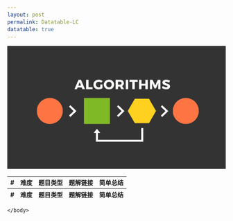 ```yaml
---
layout: post
permalink: Datatable-LC
datatable: true
---
```

![](/assets/img/blogs/2100-01-01/algorithms.png)

<html lang="zh">
    <head>
        <meta charset="utf-8" />
        <title>LC DataTables</title>
        <!--样式-->
        <link rel="stylesheet" type="text/css" href="/assets/css/jquery.dataTables.css">
        <!-- jQuery -->
        <script type="text/javascript" charset="utf8" src="/assets/js/jquery.min.js"></script>
        <!-- DataTables -->
        <script type="text/javascript" charset="utf8" src="/assets/js/jquery.dataTables.js"></script>
        <script type="text/javascript">
            $(document).ready(function() {
                var payload = [
                    ["lc0001", "E", "Array", "Two Sum", "HashMap"],
                    ["lc0002", "E", "LinkedList", "Add Two Numbers", ""],
                    ["lc0003", "M", "String", "Longest Substring without Repeating Characters", "滑动窗口"],
                    ["lc0004", "M", "Array", "Median of Two Sorted Arrays", ""],
                    ["lc0005", "M", "String", "Longest Palindromic Substring", ""],
                    ["lc0006", "M", "String", "ZigZag Conversion", ""],
                    ["lc0007", "M", "Math", "Reverse Integer", ""],
                    ["lc0008", "M", "String", "String to Integer\(atoi\)", ""],
                    ["lc0009", "M", "Math", "Palindrome Number", ""],
                    ["lc0010", "M", "String", "Regular Expression Matching", ""],
                    ["lc0011", "M", "Array", "Container With Most Water", ""],
                    ["lc0012", "M", "String", "Integer to Roman", ""],
                    ["lc0013", "M", "String", "Roman to Integer", ""],
                    ["lc0014", "M", "String", "Longest Common Prefix", ""],
                    ["lc0015", "M", "Array", "3Sum", ""],
                    ["lc0016", "M", "Array", "3Sum Closest", ""],
                    ["lc0017", "M", "String", "Letter Combinations of a Phone Number", ""],
                    ["lc0018", "M", "Array", "4Sum", ""],
                    ["lc0019", "M", "LinkedList", "Remove Nth Node From End of List", ""],
                    ["lc0020", "M", "Stack", "Valid Parentheses", ""],
                    ["lc0021", "M", "LinkedList", "Merge Two Sorted Lists", ""],
                    ["lc0022", "M", "String", "Generate Parentheses", ""],
                    ["lc0023", "M", "LinkedList", "Merge k Sorted Lists", ""],
                    ["lc0024", "M", "LinkedList", "Swap Nodes in Pairs", ""],
                    ["lc0025", "M", "LinkedList", "Reverse Nodes in k-Group", ""],
                    ["lc0026", "M", "Array", "Remove Duplicates from Sorted Array", ""],
                    ["lc0027", "M", "Array", "Remove Element", ""],
                    ["lc0028", "M", "String", "Implement substr", ""],
                    ["lc0029", "M", "Bit Manipulation", "Divide Two Integers", ""],
                    ["lc0030", "M", "Two Pointers", "Substring with Concatenation of All Words", "找出字符串中所有给的words的起始index"],
                    ["lc0031", "M", "Array", "Next Permutation", ""],
                    ["lc0032", "H", "DP, Stack", "Longest Valid Parentheses", ""],
                    ["lc0033", "M", "Array", "Search in Rotated Sorted Array", ""],
                    ["lc0034", "M", "Array", "Find First and Last Position of Element in Sorted Array \(Search for a Range\)", ""],
                    ["lc0035", "M", "Array", "Search Insertion Position", ""],
                    ["lc0036", "M", "Array", "Valid Sudoku", ""],
                    ["lc0037", "M", "Backtracking", "Sudoku Solver", ""],
                    ["lc0038", "M", "String", "Count and Say", ""],
                    ["lc0039", "M", "Backtracking", "Combination Sum", ""],
                    ["lc0040", "M", "Backtracking", "Combination Sum II", ""],
                    ["lc0041", "M", "Array", "First Missing Positive", ""],
                    ["lc0042", "M", "Stack", "Trapping Rain Water", ""],
                    ["lc0043", "M", "String", "Multiply Strings", ""],
                    ["lc0044", "H", "DP", "Wildcard Matching", "二维DP"],
                    ["lc0045", "M", "DP, Greedy", "Jump Game II", ""],
                    ["lc0046", "M", "Backtracking", "Permutations", ""],
                    ["lc0047", "M", "Backtracking", "Permutations II", ""],
                    ["lc0048", "M", "Array", "Rotate Image", ""],
                    ["lc0049", "M", "String", "Group Anagrams", ""],
                    ["lc0050", "M", "Binary Search", "Power\(x, n\)", ""],
                    ["lc0051", "M", "Backtracking", "N-Queens", ""],
                    ["lc0052", "H", "Backtracking", "N-Queens II", ""],
                    ["lc0053", "M", "Array", "Maximum Subarray", ""],
                    ["lc0054", "M", "Array", "Spiral Matrix", ""],
                    ["lc0055", "M", "DP, Greedy", "Jump Game", ""],
                    ["lc0056", "M", "Sorting", "Merge Intervals", ""],
                    ["lc0057", "M", "Greedy", "Insert Interval", ""],
                    ["lc0058", "E", "String", "Length of Last Word", ""],
                    ["lc0059", "M", "Array", "Spiral Matrix II", ""],
                    ["lc0060", "H", "Math", "Permutation Sequence", ""],
                    ["lc0061", "M", "LinkedList", "Rotate List", ""],
                    ["lc0062", "M", "DP", "Unique Path", ""],
                    ["lc0063", "M", "DP", "Unique Path II", ""],
                    ["lc0064", "M", "DP", "Minimum Path Sum", ""],
                    ["lc0065", "M", "String", "Valid Number", ""],
                    ["lc0066", "M", "Array", "Plus One", ""],
                    ["lc0067", "M", "String", "Add Binary", ""],
                    ["lc0068", "H", "String", "Text Justification", "分首行末行和普通行模拟"],
                    ["lc0069", "M", "Binary Search", "Sqrt\(x\)", ""],
                    ["lc0070", "M", "DP", "Climb Stairs", ""],
                    ["lc0071", "M", "Stack", "Simplify Path", ""],
                    ["lc0072", "M", "DP", "Edit Distance", ""],
                    ["lc0073", "M", "Array", "Set Matrix Zeroes", ""],
                    ["lc0074", "M", "Array", "Search a 2D Matrix", ""],
                    ["lc0075", "M", "", "**75 Sort Colors**", ""],
                    ["lc0076", "M", "Two Pointers", "Minimum Window Substring", ""],
                    ["lc0077", "M", "Backtracking", "Combinations", ""],
                    ["lc0078", "M", "Backtracking", "Subsets", ""],
                    ["lc0079", "M", "Backtracking", "Word Search", ""],
                    ["lc0080", "M", "Array", "Remove Duplicates from Sorted Array II", "跟26比，允许元素最多出现两次"],
                    ["lc0081", "M", "Array", "Search in Rotated Sorted Array II", ""],
                    ["lc0082", "M", "LinkedList", "Remove Duplicates from Sorted List II", ""],
                    ["lc0083", "M", "LinkedList", "Remove Duplicates from Sorted List", ""],
                    ["lc0084", "M", "Array", "Largest Rectangle in Histogram", ""],
                    ["lc0085", "M", "Array", "Maximum Rectangle", ""],
                    ["lc0086", "M", "LinkedList", "Partition List", ""],
                    ["lc0087", "H", "String, DP", "Scramble String", ""],
                    ["lc0088", "M", "Array", "Merge Sorted Array", ""],
                    ["lc0089", "M", "Backtracking", "Gray Code", ""],
                    ["lc0090", "M", "Backtracking", "Subsets II", ""],
                    ["lc0091", "M", "DP", "Decode Ways", ""],
                    ["lc0092", "M", "LinkedList", "Reverse Linked List II", ""],
                    ["lc0093", "M", "Backtracking", "Restore IP Addresses", ""],
                    ["lc0094", "M", "Tree", "Binary Tree Inorder Traversal", ""],
                    ["lc0095", "M", "Tree", "Unique Binary Search Trees II", ""],
                    ["lc0096", "M", "DP, Tree", "Unique Binary Search Trees", "卡塔兰数的DP，两半截相乘的累加"],
                    ["lc0097", "M", "String, DP", "Interleaving String", ""],
                    ["lc0098", "M", "DFS, Tree", "Validate Binary Search Tree", ""],
                    ["lc0099", "M", "Tree", "Recover Binary Search Tree", ""],
                    ["lc0100", "M", "Tree", "Same Tree", ""],
                    ["lc0101", "M", "Tree", "Symmetric Tree", ""],
                    ["lc0102", "M", "Tree", "Binary Tree Level Order Traversal", ""],
                    ["lc0103", "M", "Tree", "Binary Tree Zigzag Level Order Traversal", ""],
                    ["lc0104", "M", "Tree", "Maximum Depth of Binary Tree", ""],
                    ["lc0105", "M", "Tree", "Construct Binary Tree from Preorder and Inorder Traversal", ""],
                    ["lc0106", "M", "Tree", "Construct Binary Tree from Inorder and Postorder Traversal", ""],
                    ["lc0107", "M", "Tree", "Binary Tree Level Order Traversal II", ""],
                    ["lc0108", "M", "Tree", "Convert Sorted Array to Binary Search Tree", ""],
                    ["lc0109", "M", "Tree", "Convert Sorted List to Binary Search Tree", ""],
                    ["lc0110", "M", "Tree", "Balanced Binary Tree", ""],
                    ["lc0111", "M", "Tree", "Minimum Depth of Binary Tree", ""],
                    ["lc0112", "M", "Tree", "Path Sum ", ""],
                    ["lc0113", "M", "Tree", "Path Sum II", ""],
                    ["lc0114", "M", "Tree", "Flatten Binary Tree to Linked List", ""],
                    ["lc0115", "H", "DP", "Distinct Subsequences", ""],
                    ["lc0116", "M", "Tree", "Populating Next Right Pointers in Each Node", "完美二叉树"],
                    ["lc0117", "M", "Tree", "Populating Next Right Pointers in Each Node II", "不一定是完美二叉树"],
                    ["lc0118", "M", "Array", "Pascal's Triangle", ""],
                    ["lc0119", "M", "Array", "Pascal's Triangle II", ""],
                    ["lc0120", "M", "DP", "Triangle", ""],
                    ["lc0121", "M", "DP", "Best Time to Buy and Sell Stock", ""],
                    ["lc0122", "M", "DP", "Best Time to Buy and Sell Stock II", "维护两个变量，一个买一个卖，比较谁大"],
                    ["lc0123", "M", "DP", "Best Time to Buy and Sell Stock III", ""],
                    ["lc0124", "M", "Tree", "Binary Tree Maximum Path Sum", "任意起始和终止位置"],
                    ["lc0125", "M", "Two Pointers", "Valid Palindrome", ""],
                    ["lc0126", "H", "BFS", "Word Ladder II", "单向或双向BFS"],
                    ["lc0127", "M", "BFS", "Word Ladder", ""],
                    ["lc0128", "M", "Array", "Longest Consecutive Sequence", ""],
                    ["lc0129", "M", "Tree", "Sum Root to Leaf Numbers", "正常前序"],
                    ["lc0130", "M", "DFS", "Surrounded Regions", ""],
                    ["lc0131", "M", "DP", "Palindrome Partitioning", ""],
                    ["lc0132", "M", "DP", "Palindrome Partitioning II", ""],
                    ["lc0133", "M", "Graph", "Clone Graph", ""],
                    ["lc0134", "M", "Greedy", "Gas Station", ""],
                    ["lc0135", "M", "Greedy", "Candy", ""],
                    ["lc0136", "M", "Bit Manipulation", "Single Number", ""],
                    ["lc0137", "M", "Bit Manipulation", "Single Number II", ""],
                    ["lc0138", "M", "LinkedList", "Copy List with Random Pointer", ""],
                    ["lc0139", "M", "DP", "Word Break", ""],
                    ["lc0140", "M", "DP", "Word Break II", ""],
                    ["lc0141", "M", "LinkedList", "Linked List Cycle", ""],
                    ["lc0142", "M", "LinkedList", "Linked List Cycle II", ""],
                    ["lc0143", "M", "LinkedList", "Reorder List", ""],
                    ["lc0144", "M", "Tree", "Binary Tree Preorder Traversal", ""],
                    ["lc0145", "M", "Tree", "Binary Tree Postorder Traversal", ""],
                    ["lc0146", "M", "Design", "LRU Cache", "1. Hashmap + Double Linkedlist 2. LinkedHashMap"],
                    ["lc0147", "M", "LinkedList", "Insertion Sort List", ""],
                    ["lc0148", "M", "LinkedList", "Sort List", ""],
                    ["lc0149", "H", "Math", "Max Point On a Line", ""],
                    ["lc0150", "M", "Stack", "Evaluate Reverse Polish Notation", ""],
                    ["lc0151", "M", "String", "Reverse Words in a String", ""],
                    ["lc0152", "M", "Array", "Maximum Product Subarray", ""],
                    ["lc0153", "M", "Array", "Find Minimum in Rotated Sorted Array", ""],
                    ["lc0154", "M", "Array", "Find Minimum in Rotated Sorted Array II", ""],
                    ["lc0155", "M", "Stack", "Min Stack", ""],
                    ["lc0156", "M", "Tree", "Binary Tree Upside Down", ""],
                    ["lc0157", "E", "Design", "Read N Characters Given Read4", ""],
                    ["lc0158", "H", "Design", "Read N Characters Given Read4 II - Call multiple times", ""],
                    ["lc0159", "M", "Two Pointers", "Longest Substring with At Most Two Distinct Characters", ""],
                    ["lc0160", "M", "LinkedList", "Intersection of Two Linked Lists", ""],
                    ["lc0161", "M", "String", "One Edit Distance", ""],
                    ["lc0162", "M", "Array", "Find Peak Element", ""],
                    ["lc0163", "E", "Array", "Missing Ranges", ""],
                    ["lc0164", "M", "Array", "Maximum Gap", "非排序数组两个相近元素的最大差值，桶排序"],
                    ["lc0165", "M", "String", "Compare Version Number", ""],
                    ["lc0166", "M", "Math, String", "Fraction to Recurring Decimal", ""],
                    ["lc0167", "M", "Array", "2Sum II - Input Array is Sorted", ""],
                    ["lc0168", "E", "String", "Excel Sheet Column Title", ""],
                    ["lc0169", "M", "Array", "Majority Element", ""],
                    ["lc0170", "M", "Array", "2Sum III - Data Structure Design", ""],
                    ["lc0171", "M", "Math", "Excel Sheet Column Number", ""],
                    ["lc0172", "M", "Math", "Factorial Trailing Zeros", ""],
                    ["lc0173", "M", "Tree", "Binary Search Tree Iterator", ""],
                    ["lc0174", "H", "DFS", "Dungeon Game", ""],
                    ["lc0175", "E", "SQL", "Combine Two Tables", ""],
                    ["lc0176", "M", "SQL", "Second Highest Salary", ""],
                    ["lc0177", "M", "SQL", "Nth Highest Salary", ""],
                    ["lc0178", "M", "SQL", "Rank Score", ""],
                    ["lc0179", "M", "String, Greedy", "Largest Number", "给一堆正整数，拼接出最大的数字"],
                    ["lc0180", "M", "SQL", "Consecutive Numbers", ""],
                    ["lc0181", "E", "SQL", "Employees Earning More Than Their Managers", ""],
                    ["lc0182", "E", "SQL", "Duplicate Emails", ""],
                    ["lc0183", "E", "SQL", "Customers Who Never Order", ""],
                    ["lc0184", "M", "SQL", "Department Highest Salary", ""],
                    ["lc0185", "H", "SQL", "Department Top 3 Salaries", ""],
                    ["lc0186", "M", "String", "Reverse Words in a String II", ""],
                    ["lc0187", "H", "Bit Manipulation", "Repeated DNA Sequence", ""],
                    ["lc0188", "M", "DP", "Best Time to Buy and Sell Stock IV", ""],
                    ["lc0189", "M", "Array", "Rotate Array", ""],
                    ["lc0190", "M", "Bit Manipulation", "Reverse Bits", ""],
                    ["lc0191", "M", "Bit Manipulation", "Number of 1 Bits", ""],
                    ["lc0192", "M", "Shell", "Word Frequency", ""],
                    ["lc0193", "E", "Shell", "Valid Phone Numbers", ""],
                    ["lc0194", "M", "Shell", "Transpose File", ""],
                    ["lc0195", "E", "Shell", "Tenth Line", ""],
                    ["lc0196", "E", "SQL", "Delete Duplicate Emails", ""],
                    ["lc0197", "E", "SQL", "Rising Temperature\n", ""],
                    ["lc0198", "M", "DP", "House Robber", ""],
                    ["lc0199", "M", "Tree, BFS", "Binary Tree Right Side View", ""],
                    ["lc0200", "M", "DFS, BFS, Union Find", "Number of Islands", ""],
                    ["lc0201", "M", "Bit Manipulation", "Bitwise AND of Numbers Range", ""],
                    ["lc0202", "M", "Hashtable", "Happy Number", ""],
                    ["lc0203", "M", "LinkedList", "Remove Linked List Elements", ""],
                    ["lc0204", "M", "Math", "Count Primes", ""],
                    ["lc0205", "M", "Hashtable", "Isomorphic Strings", ""],
                    ["lc0206", "M", "LinkedList", "Reverse Linked List", ""],
                    ["lc0207", "M", "Graph", "Course Schedule", ""],
                    ["lc0208", "M", "Trie", "Implement Trie \(Prefix Tree\)", ""],
                    ["lc0209", "M", "Sliding Window", "Minimize Size SubArray Sum", ""],
                    ["lc0210", "M", "Graph", "Course Schedule II", ""],
                    ["lc0211", "M", "Trie", "Add and Search Word - Data Structure Design", ""],
                    ["lc0212", "M", "Trie", "Word Search II", ""],
                    ["lc0213", "M", "DP", "House Robber II", ""],
                    ["lc0214", "H", "String", "Shortest Palindrome", "添加字符使原字符是回文"],
                    ["lc0215", "M", "Divide and Conquer", "Kth Largest Element in an Array", ""],
                    ["lc0217", "E", "Array", "Contains Duplicate", ""],
                    ["lc0218", "M", "Sweep Line", "The Skyline Problem", ""],
                    ["lc0219", "M", "Array", "Contains Duplicate II", ""],
                    ["lc0221", "M", "DP", "Maximal Square", "01矩阵中找1组成的最大正方形"],
                    ["lc0222", "M", "Tree", "Count Complete Tree Nodes", ""],
                    ["lc0223", "M", "Math", "Rectangle Area", ""],
                    ["lc0224", "M", "Stack", "Basic Calculator", "只有加减和括号"],
                    ["lc0225", "M", "Queue", "Implement Stack using Queues", ""],
                    ["lc0226", "M", "Tree", "Invert Binary Tree", ""],
                    ["lc0227", "M", "String", "Basic Calculator II", "有加减乘除但没括号"],
                    ["lc0228", "M", "Array", "Summary Ranges", ""],
                    ["lc0229", "M", "Array", "Majority Element II", ""],
                    ["lc0230", "M", "Tree", "Kth Smallest Element in BST", ""],
                    ["lc0231", "M", "Bit Manipulation", "Power of Two", ""],
                    ["lc0232", "M", "Stack", "Implement Queue using Stacks", ""],
                    ["lc0233", "H", "Math", "Number of Digit One", ""],
                    ["lc0234", "M", "LinkedList", "Palindrome Linked List", ""],
                    ["lc0235", "M", "Tree", "Lowest Common Ancestor of a Binary Search Tree", ""],
                    ["lc0236", "M", "Tree", "Lowest Common Ancestor of Binary Tree", ""],
                    ["lc0237", "E", "LinkedList", "Delete Note in a Linked List", ""],
                    ["lc0238", "M", "Array", "Product of Array Except Self", ""],
                    ["lc0239", "M", "Heap", "Sliding Window Maximum", ""],
                    ["lc0240", "M", "Array", "Search a 2D Matrix II", ""],
                    ["lc0241", "M", "Divide and Conquer", "Different Ways to Add Parentheses", ""],
                    ["lc0242", "M", "Hashtable", "Valid Anagram", ""],
                    ["lc0244", "M", "Hashtable", "Shortest Word Distance II $", ""],
                    ["lc0250", "M", "Tree", "Count Univalue Subtrees", ""],
                    ["lc0252", "M", "", "Meeting Rooms", ""],
                    ["lc0253", "M", "", "Meeting Rooms II", ""],
                    ["lc0257", "M", "Tree", "Binary Tree Paths", ""],
                    ["lc0258", "M", "Math", "Add Digits", ""],
                    ["lc0259", "M", "Array", "3Sum Smaller", ""],
                    ["lc0260", "M", "Bit Manipulation", "Single Number III", ""],
                    ["lc0261", "M", "DFS, BFS, UF", "Graph Valid Tree Medium", "判断图是不是树"],
                    ["lc0263", "M", "Math", "Ugly Number", ""],
                    ["lc0264", "M", "Math", "Ugly Number II", ""],
                    ["lc0266", "E", "String", "Palindrome Permutation", ""],
                    ["lc0268", "M", "Bit Manipulation", "Missing Number", "1到n之间，非排序，缺失的数"],
                    ["lc0269", "M", "Graph", "Alien Dictionary", ""],
                    ["lc0271", "M", "String", "Encode and Decode Strings", ""],
                    ["lc0272", "M", "Tree", "Closest Binary Search Tree Value II", ""],
                    ["lc0273", "M", "String", "Integer to English Words", ""],
                    ["lc0274", "M", "", "H-Index", ""],
                    ["lc0275", "M", "", "H-Index II", ""],
                    ["lc0277", "M", "Graph", "Find the Celebrity", ""],
                    ["lc0278", "E", "Binary Search", "First Bad Version", ""],
                    ["lc0279", "M", "DP", "Perfect Squares", ""],
                    ["lc0280", "M", "", "**280 Wiggle Sort**", ""],
                    ["lc0282", "M", "Backtracking", "Expression Add Operators", ""],
                    ["lc0283", "M", "Array", "Move Zeroes", ""],
                    ["lc0284", "M", "Design", "Peeking Iterator", ""],
                    ["lc0285", "M", "Tree", "Inorder Successor in BST", "这道题输入是root，510则是给个node"],
                    ["lc0287", "M", "Array", "Find the Duplicate Number", ""],
                    ["lc0289", "M", "Array", "Game of Life", ""],
                    ["lc0290", "M", "Hashtable", "Word Pattern", ""],
                    ["lc0295", "M", "Heap", "Find Median from Data Stream", ""],
                    ["lc0297", "M", "Tree", "Serialize and Deserialize Binary Tree", ""],
                    ["lc0298", "M", "Tree", "Binary Tree Longest Consecutive Sequence", ""],
                    ["lc0299", "M", "Hashtable", "Bulls and Cows", ""],
                    ["lc0300", "M", "DP", "Longest Increasing Subsequence", ""],
                    ["lc0301", "M", "BFS", "Remove Invalid Parentheses", ""],
                    ["lc0303", "M", "Design", "Range Sum Query - Immutable", ""],
                    ["lc0305", "M", "DFS", "Number of Islands II", ""],
                    ["lc0306", "M", "Backtracking", "Additive Number", ""],
                    ["lc0307", "M", "Design", "Range Sum Query - Mutable", ""],
                    ["lc0309", "M", "DP", "Best Time to Buy and Sell Stock with Cooldown", ""],
                    ["lc0310", "M", "Tree", "Minimum Height Trees", "BFS"],
                    ["lc0312", "M", "DP", "Burst Balloons", ""],
                    ["lc0313", "M", "Math", "Super Ugly Number", ""],
                    ["lc0314", "M", "Tree", "Binary Tree Vertical Order Traversal $", "BFS"],
                    ["lc0315", "M", "Segment Tree", "Count of Smaller Numbers After Self", ""],
                    ["lc0316", "M", "String", "Remove Duplicate Letters", ""],
                    ["lc0317", "H", "BFS", "Remove Duplicate Letters", "每栋楼做BFS"],
                    ["lc0318", "M", "Array, Bit Manipulation", "Maximum Product of Word Lengths", ""],
                    ["lc0319", "M", "Math", "Bulb Switcher", ""],
                    ["lc0322", "M", "DP", "Coin Change", ""],
                    ["lc0323", "M", "DFS", "Number of Connected Components in an Undirected Graph", ""],
                    ["lc0325", "M", "Hashtable", "Maximum Size Subarray Sum Equals k", ""],
                    ["lc0328", "M", "LinkedList", "Odd Even Linked List", ""],
                    ["lc0329", "M", "DP", "Longest Increasing Path in a Matrix", ""],
                    ["lc0336", "M", "Hashtable", "Palindrome Pairs", ""],
                    ["lc0337", "M", "Tree, DFS", "House Robber III", "二叉树的抢劫房子，root是入口"],
                    ["lc0338", "M", "DP", "Counting Bits", ""],
                    ["lc0339", "M", "DFS", "Nested List Weight Sum", ""],
                    ["lc0340", "M", "Hashtable", "Longest Substring with At Most K Distinct Characters", "Sliding Window"],
                    ["lc0341", "M", "Stack", "Flatten Nested List Iterator", ""],
                    ["lc0344", "M", "String", "Reverse String", ""],
                    ["lc0345", "M", "String", "Reverse Vowels of a String", ""],
                    ["lc0346", "M", "Queue", "Moving Average from Data Stream", ""],
                    ["lc0347", "M", "Hashtable", "Top K Frequent Elements", ""],
                    ["lc0348", "M", "Design", "Design Tic-Tac-Toe", ""],
                    ["lc0349", "M", "Hashtable", "Intersection of Two Arrays", ""],
                    ["lc0350", "M", "Hashtable", "Intersection of Two Arrays II", ""],
                    ["lc0352", "H", "Hashtable", "Data Stream as Disjoint Intervals", ""],
                    ["lc0355", "M", "Design", "Design Twitter", ""],
                    ["lc0359", "E", "Design", "Logger Rate Limiter", ""],
                    ["lc0362", "M", "Design", "Design Hit Counter", ""],
                    ["lc0366", "M", "Tree", "Find Leaves of Binary Tree", ""],
                    ["lc0368", "M", "DP", "Largest Divisible Subset", ""],
                    ["lc0369", "M", "LinkedList", "Plus One Linked List", ""],
                    ["lc0371", "M", "Bit Manipulation", "Sum of Two Integers", ""],
                    ["lc0373", "M", "Heap", "Find K Pairs with Smallest Sums", "两个数组中各挑一个数字，找出k对最小的"],
                    ["lc0374", "E", "Binary Search", "Guess Number Higher or Lower", ""],
                    ["lc0377", "M", "Backtracking", "Combination Sum IV", ""],
                    ["lc0378", "M", "Binary Search", "Kth Smallest Element in a Sorted Matrix", ""],
                    ["lc0380", "M", "Design", "Insert Delete GetRandom O\(1\)", ""],
                    ["lc0383", "M", "String", "Ransom Note", ""],
                    ["lc0384", "M", "Design", "Shuffle an Array", "Math.random()"],
                    ["lc0386", "M", "DFS", "Lexicographical Numbers", ""],
                    ["lc0387", "M", "String", "First Unique Character in a String", ""],
                    ["lc0389", "M", "Hashtable", "Find the Difference", ""],
                    ["lc0390", "M", "Recursion, Math", "Elimination Game", ""],
                    ["lc0392", "M", "DP", "Is Subsequence", ""],
                    ["lc0394", "M", "Recursion", "Decode String", ""],
                    ["lc0395", "M", "Recursion, Hashtable", "Longest Substring with At Least K Repeating Characters", ""],
                    ["lc0397", "M", "Recursion", "Integer Replacement", ""],
                    ["lc0398", "M", "Array", "Random Pick Index", ""],
                    ["lc0399", "M", "UF", "Evaluate Division", ""],
                    ["lc0402", "M", "Stack", "Remove k Digits", ""],
                    ["lc0403", "H", "DP", "Frog Jump", ""],
                    ["lc0404", "E", "Tree", "Sum of Left Leaves", "如何判断左叶子，传递参数或判断两层"],
                    ["lc0406", "M", "Greedy", "Queue Reconstruction by Height", ""],
                    ["lc0407", "M", "Stack", "Trapping Rain Water II", ""],
                    ["lc0409", "M", "Hashtable", "Longest Palindrome", ""],
                    ["lc0412", "E", "Array", "Fizz Buzz", ""],
                    ["lc0415", "E", "String", "Add Strings", "非负，从后向前"],
                    ["lc0416", "M", "DP", "Partition Equal Subset Sum", ""],
                    ["lc0417", "M", "BFS, DFS", "Pacific Atlantic Water Flow", ""],
                    ["lc0420", "H", "String", "Partition Equal Subset Sum", ""],
                    ["lc0424", "M", "String", "Longest Repeating Character Replacement", ""],
                    ["lc0426", "M", "Tree", "Convert Binary Search Tree to Sorted Doubly Linked List", ""],
                    ["lc0427", "M", "DFS", "Construct Quad Tree", ""],
                    ["lc0428", "H", "DFS, BFS", "Serialize and Deserialize N-ary Tree", ""],
                    ["lc0429", "M", "Tree, BFS", "N-ary Tree Level Order Traversal", ""],
                    ["lc0430", "M", "DFS", "Flatten a Multilevel Doubly Linked List", ""],
                    ["lc0436", "M", "Sweep Line", "Find Right Interval", ""],
                    ["lc0437", "M", "Tree", "Path Sum III", "不必非是root开始到leaf结束，只要向下的路径就行，树的preSum"],
                    ["lc0438", "M", "String", "Find All Anagrams in a String", ""],
                    ["lc0440", "H", "Trie", "K-th Smallest in Lexicographical Order", "二元树"],
                    ["lc0441", "E", "Array", "Arranging Coins", "Binary Search"],
                    ["lc0442", "M", "Array", "Find All Duplicates in an Array", ""],
                    ["lc0443", "M", "String", "String Compression", ""],
                    ["lc0445", "M", "LinkedList", "Add Two Numbers II", ""],
                    ["lc0447", "M", "Hashtable", "Number of Boomerangs", ""],
                    ["lc0448", "M", "Array", "Find All Numbers Disappeared in an Array", ""],
                    ["lc0449", "M", "Tree", "Serialize and Deserialize BST", ""],
                    ["lc0450", "M", "Tree", "Delete Node in a BST", ""],
                    ["lc0451", "M", "Sorting", "Sort Characters By Frequency", ""],
                    ["lc0452", "M", "Greedy", "Minimum Number of Arrows to Burst Balloons", ""],
                    ["lc0455", "M", "Greedy", "Assign Cookies", ""],
                    ["lc0456", "M", "Array, Stack", "132 Pattern", "判断是否有i < j < k and nums[i] < nums[k] < nums[j]的subsequence"],
                    ["lc0460", "H", "Design", "LFU", ""],
                    ["lc0461", "M", "Bit Manipulation", "Hamming Distance", ""],
                    ["lc0462", "M", "Sorting", "Minimum Moves to Equal Array Elements II", ""],
                    ["lc0463", "M", "Hashtable", "Island Perimeter", ""],
                    ["lc0468", "M", "String", "Validate IP Address", ""],
                    ["lc0472", "H", "DFS", "Concatenated Words", "Trie + DFS"],
                    ["lc0473", "M", "DFS", "Matchsticks to Square", ""],
                    ["lc0483", "H", "Math", "Smallest Good Base", ""],
                    ["lc0488", "M", "DFS", "Zuma Game", "DFS+剪枝，A星"],
                    ["lc0489", "H", "DFS", "Robot Room Cleaner", ""],
                    ["lc0490", "M", "BFS", "The Maze", ""],
                    ["lc0494", "M", "DP", "Target Sum", "数组中非负整数组合加减符号使其等于目标数"],
                    ["lc0493", "H", "Array", "Reverse Pairs", "Merge Sort"],
                    ["lc0498", "M", "Array", "Diagonal Traverse", "矩阵左上右下再右下左上的对角线遍历"],
                    ["lc0499", "H", "BFS", "The Maze III", ""],
                    ["lc0500", "M", "Hashtable", "Keyboard Row", ""],
                    ["lc0503", "M", "Array", "Next Greater Element II", ""],
                    ["lc0505", "M", "BFS", "The Maze II", ""],
                    ["lc0508", "M", "Tree", "Most Frequent Subtree Sum", ""],
                    ["lc0509", "E", "DP", "Fibonacci Number", ""],
                    ["lc0510", "M", "Tree", "Inorder Successor in BST II", "跟285比，这个只给一个node不知道root"],
                    ["lc0513", "M", "Tree", "Find Bottom Left Tree Value", ""],
                    ["lc0518", "M", "DP", "Coin Change 2", ""],
                    ["lc0523", "M", "Array", "Continuous Subarray Sum", ""],
                    ["lc0524", "M", "Two Pointers", "Longest Word in Dictionary through Deleting", ""],
                    ["lc0525", "M", "Hashtable", "Contiguous Array", ""],
                    ["lc0528", "M", "Array", "Random Pick with Weight", ""],
                    ["lc0529", "M", "Array", "Minesweeper", "扫雷模拟"],
                    ["lc0535", "M", "Hashtable", "Encode and Decode TinyURL", ""],
                    ["lc0538", "M", "Tree", "Convert BST to Greater Tree", ""],
                    ["lc0540", "M", "Binary Search", "Single Element in a Sorted Array", ""],
                    ["lc0542", "M", "Array", "01 Matrix", "返回每个元素距离最近的0的距离BFS DP"],
                    ["lc0543", "M", "Tree", "Diameter of Binary Tree", ""],
                    ["lc0545", "M", "DFS, Tree", "Boundary of Binary Tree", ""],
                    ["lc0547", "H", "Design", "Friend Circles", ""],
                    ["lc0554", "M", "Hashtable", "Brick Wall", ""],
                    ["lc0556", "M", "Math, Two Pointers", "Next Greater Element III", ""],
                    ["lc0557", "M", "String", "Reverse Words in a String III", ""],
                    ["lc0560", "M", "Array", "Subarray Sum Equals K", ""],
                    ["lc0561", "M", "Array", "Array Partition I", ""],
                    ["lc0563", "M", "Tree", "Binary Tree Tilt", ""],
                    ["lc0568", "H", "DP", "Maximum Vacation Days", ""],
                    ["lc0572", "E", "Tree", "Subtree of Another Tree", ""],
                    ["lc0581", "M", "Array", "Shortest Unsorted Continuous Subarray", ""],
                    ["lc0582", "M", "Hashtable", "Kill Process", "BFS DFS"],
                    ["lc0588", "H", "Design", "Design In-Memory File System", ""],
                    ["lc0589", "E", "Tree", "N-ary Tree Preorder Traversal", ""],
                    ["lc0605", "M", "Array", "Can Place Flowers", ""],
                    ["lc0611", "M", "Array", "Valid Triangle Number", ""],
                    ["lc0617", "M", "Tree", "Merge Two Binary Tree", ""],
                    ["lc0621", "M", "Queue", "Task Scheduler", ""],
                    ["lc0622", "M", "Design", "Design Circular Queue", ""],
                    ["lc0628", "M", "Array", "Maximum Product of Three Numbers", ""],
                    ["lc0630", "H", "Sorting", "Course Schedule III", ""],
                    ["lc0636", "M", "Stack", "Exclusive Time of Functions", ""],
                    ["lc0639", "H", "Recursion", "Decode Ways II", "跟91比多了个星号"],
                    ["lc0642", "M", "Design", "Design Search Autocomplete System", ""],
                    ["lc0645", "M", "Hashtable", "Set Mismatch", ""],
                    ["lc0647", "M", "DP", "Palindromic Substrings", ""],
                    ["lc0652", "M", "Tree", "Find Duplicate Subtrees", ""],
                    ["lc0653", "M", "Tree", "2Sum - Input is a BST", ""],
                    ["lc0654", "M", "Tree", "Maximum Binary Tree", ""],
                    ["lc0657", "M", "String", "Judge Route Cycle", ""],
                    ["lc0658", "M", "Array", "Find K Closest Elements", ""],
                    ["lc0662", "M", "Tree", "Maximum Width of Binary Tree", ""],
                    ["lc0669", "M", "Tree", "Trim a Binary Search Tree", ""],
                    ["lc0674", "M", "DP", "Longest Continuous Increasing Subsequence", ""],
                    ["lc0678", "H", "Stacks", "Valid Parenthesis String", "跟20比，星号可以代表左括号或右括号"],
                    ["lc0679", "H", "Recursion", "24 Game", ""],
                    ["lc0680", "E", "Two Pointers", "Valid Palindrome II", "可以删掉一个字符的情况下判断回文，不一致的时候尝试删两边"],
                    ["lc0688", "M", "DP", "Knight Probability in Chessboard", ""],
                    ["lc0692", "M", "PQ, Quick Select", "Top K Frequent Words", ""],
                    ["lc0694", "M", "DFS, BFS, UF", "Number of Distinct Islands", ""],
                    ["lc0695", "M", "Array", "Max Area of Island", ""],
                    ["lc0697", "M", "Array", "Degree of an Array", ""],
                    ["lc0698", "M", "DP", "Partition to K Equal Sum Subsets", ""],
                    ["lc0702", "M", "Binary Search", "Search in a Sorted Array of Unknown Size", ""],
                    ["lc0703", "M", "Heap", "Kth Largest Element in a Stream", ""],
                    ["lc0704", "M", "Binary Search", "Binary Search", ""],
                    ["lc0705", "E", "Design", "Design HashSet", ""],
                    ["lc0706", "M", "Design", "Design HashMap", "Array取模模拟或者链地址法"],
                    ["lc0707", "M", "LinkedList", "Design Linked List", ""],
                    ["lc0708", "M", "LinkedList", "Insert into a Sorted Circular Linked List", ""],
                    ["lc0713", "M", "Array", "Subarray Product Less Than K", "双指针"],
                    ["lc0714", "M", "DP", "Best Time to Buy and Sell Stock with Transaction Fee", ""],
                    ["lc0716", "E", "Stack", "Max Stack", ""],
                    ["lc0717", "M", "Array", "1-bit and 2-bit Characters", ""],
                    ["lc0721", "M", "DFS", "Accounts Merge", ""],
                    ["lc0722", "M", "String", "Remove Comments ", ""],
                    ["lc0723", "M", "Two Pointers", "Candy Crush", ""],
                    ["lc0726", "H", "Hashtable", "Number of Atoms", "排序"],
                    ["lc0727", "M", "DP", "Minimum Window Subsequence", ""],
                    ["lc0731", "M", "Hashtable", "My Calendar II", "TreeMap"],
                    ["lc0733", "E", "DFS", "Flood Fill", ""],
                    ["lc0735", "M", "Stack", "Asteroid Collision", ""],
                    ["lc0739", "M", "Stack", "Daily Temperatures", "Deque"],
                    ["lc0740", "M", "DP", "Delete and Earn", "按照规律删除获得分数最高"],
                    ["lc0743", "M", "Graph", "Network Delay Time", ""],
                    ["lc0746", "E", "DP", "Min Cost Climbing Stairs", ""],
                    ["lc0760", "M", "Hashtable", "Find Anagram Mappings", ""],
                    ["lc0767", "M", "Greedy", "Reorganize String", "重排字符让字符串相邻字符不一样，插空"],
                    ["lc0768", "H", "Array, Stack", "Max Chunks to Make Sorted II", "跟769比，可为任何数"],
                    ["lc0769", "M", "Array", "Max Chunks to Make Sorted", "跟768比，为1到array长度的数"],
                    ["lc0771", "M", "Hashtable", "Jewels and Stones", ""],
                    ["lc0772", "H", "Stack", "Basic Calculator III", "加减乘除和括号，两个stack"],
                    ["lc0776", "M", "Tree", "Split BST", ""],
                    ["lc0779", "M", "Recursion", "K-th Symbol in Grammar", ""],
                    ["lc0787", "M", "Graph", "Cheapest Flights Within K Stops", "Dijkstra"],
                    ["lc0794", "M", "Hashtable", "Valid Tic-Tac-Toe State", ""],
                    ["lc0797", "M", "Backtracking", "All Paths From Source to Target", ""],
                    ["lc0804", "M", "String", "Unique Morse Code Words", ""],
                    ["lc0814", "M", "Tree", "Binary Tree Pruning", ""],
                    ["lc0819", "M", "String", "Most Common Word", ""],
                    ["lc0829", "H", "Math", "Consecutive Numbers Sum", "等差数列公式, log(n)"],
                    ["lc0833", "M", "String", "Find And Replace in String", "用新的若干长度字母组替换原来的字母组"],
                    ["lc0836", "E", "Math", "Rectangle Overlap", ""],
                    ["lc0838", "M", "Two Pointers, DP", "Push Dominoes", ""],
                    ["lc0842", "M", "Backtracking", "Split Array into Fibonacci Sequence", ""],
                    ["lc0844", "E", "String, Stack", "Backspace String Compare", ""],
                    ["lc0846", "M", "Hashtable", "Hand of Straights", ""],
                    ["lc0847", "H", "BFS", "Shortest Path Visiting All Nodes", ""],
                    ["lc0860", "M", "Greedy", "Lemonade Change", ""],
                    ["lc0863", "M", "Tree", "All Nodes Distance K in Binary Tree", ""],
                    ["lc0876", "E", "LinkedList", "Middle of the Linked List", ""],
                    ["lc0886", "M", "Graph", "Possible Bipartition", ""],
                    ["lc0887", "H", "DP", "Super Egg Drop", ""],
                    ["lc0889", "M", "Tree", "Construct Binary from Preorder and Postorder Traversal", ""],
                    ["lc0895", "H", "Design", "Maximum Frequency Stack", ""],
                    ["lc0904", "M", "Two Pointers", "Fruits Into Basket", ""],
                    ["lc0912", "M", "Sort", "Sort Array", ""],
                    ["lc0915", "M", "Array", "Partition Array into Disjoint Intervals", ""],
                    ["lc0917", "E", "String", "Reverse Only Letters", ""],
                    ["lc0918", "M", "DP", "Maximum Sum Circular Subarray", ""],
                    ["lc0921", "M", "String, Stack", "Minimum Add to Make Parentheses Valid", "栈或者计数"],
                    ["lc0929", "M", "String", "Unique Email Address", ""],
                    ["lc0934", "M", "Array", "Shortest Bridge", "同时用DFS+BFS"],
                    ["lc0935", "M", "DP", "Knight Dialer", ""],
                    ["lc0939", "M", "Math", "Minimum Area Rectangle", "给一组点的坐标组成最小的矩形"],
                    ["lc0946", "M", "Stack", "Validate Stack Sequence", ""],
                    ["lc0973", "M", "Divide and Conquer", "K Closest Points from Origin", ""],
                    ["lc0979", "M", "Tree, DFS", "Distribute Coins in Binary Tree", ""],
                    ["lc0980", "H", "DFS", "Unique Paths III", "确定开始位置和总步长后，类似走迷宫的DFS"],
                    ["lc0981", "M", "Hashtable", "Time Based Key-Value Store", ""],
                    ["lc0984", "M", "Greedy", "String Without AAA or BBB", ""],
                    ["lc0986", "M", "Two Pointers", "Interval List Intersections", ""],
                    ["lc0987", "H", "Tree", "Vertical Order Traversal of a Binary Tree", ""],
                    ["lc0993", "M", "Tree", "Cousins in Binary Tree", "DFS BFS"],
                    ["lc0994", "M", "BFS", "Rotting Oranges", ""],
                    ["lc1004", "M", "Sliding Window", "Max Consecutive Ones III", ""],
                    ["lc1008", "M", "Tree", "Construct Binary Search Tree from Preorder Traversal", ""],
                    ["lc1010", "M", "HashTable", "Pairs of Songs With Total Durations Divisible by 60 ", ""],
                    ["lc1011", "M", "Binary Search", "Capacity To Ship Packages Within D Days", ""],
                    ["lc1013", "M", "Array", "Partition Array Into Three Parts With Equal Sum", ""],
                    ["lc1014", "M", "DP", "Best Sightseeing Pair", ""],
                    ["lc1019", "M", "LinkedList", "Next Greater Node In Linked List", ""],
                    ["lc1025", "E", "Math, DP", "Divisor Game", ""],
                    ["lc1026", "M", "Tree", "Maximum Difference Between Node and Ancestor", ""],
                    ["lc1028", "H", "Tree", "Recover a Tree From Preorder Traversal", ""],
                    ["lc1029", "M", "Greedy", "Two City Scheduling", ""],
                    ["lc1032", "H", "String", "Stream of Characters", "Trie"],
                    ["lc1038", "M", "Tree", "Binary Search Tree to Greater Sum Tree", ""],
                    ["lc1046", "M", "Queue", "Last Stone Weight", ""],
                    ["lc1047", "E", "String, Stack", "Remove All Adjacent Duplicates In String", ""],
                    ["lc1049", "M", "String, Stack", "Minimum Remove to Make Valid Parentheses", ""],
                    ["lc1071", "M", "String", "Greatest Common Divisor of Strings", ""],
                    ["lc1074", "H", "Array", "Number of Submatrices That Sum to Target", "二维数组前缀和"],
                    ["lc1081", "M", "String", "Smallest Subsequence of Distinct Characters", "同316"],
                    ["lc1089", "E", "Array", "Duplicate Zeros", ""],
                    ["lc1091", "M", "BFS", "Shortest Path in Binary Matrix", ""],
                    ["lc1094", "M", "Array", "Brace Expansion II", "PQ或仅Array"],
                    ["lc1096", "H", "DFS, BFS", "Brace Expansion II", ""],
                    ["lc1137", "E", "DP", "N-th Tribonacci Number", ""],
                    ["lc1143", "M", "DP", "Longest Common Subsequence", ""],
                    ["lc1146", "M", "Array", "Snapshot Array", ""],
                    ["lc1155", "M", "DP", "Number of Dice Rolls With Target Sum", ""],
                    ["lc1161", "M", "Tree, BFS", "Maximum Level Sum of a Binary Tree", ""],
                    ["lc1169", "M", "Hashtable", "Invalid Transactions", ""],
                    ["lc1178", "H", "String", "Number of Valid Words for Each Puzzle", "字符出现与否用状态压缩，HashMap保存"],
                    ["lc1189", "E", "String", "Maximum Number of Balloons", "统计原字符串中的字符数目，然后来计算"],
                    ["lc1190", "M", "String, Recursion", "Reverse Substrings Between Each Pair of Parentheses", ""],
                    ["lc1197", "M", "BFS", "Minimum Knight Moves", ""],
                    ["lc1209", "M", "Stack", "Remove All Adjacent Duplicates in String II", "删除k倍相邻的字符，删除后再相邻也要删除，循环往复操作，使用栈，计数"],
                    ["lc1235", "H", "DP", "Maximum Profit in Job Scheduling", ""],
                    ["lc1236", "H", "BFS", "Web Crawler", ""],
                    ["lc1239", "M", "DFS", "Maximum Length of a Concatenated String with Unique Characters", ""],
                    ["lc1241", "M", "String", "Minimum Remove to Make Valid Parentheses", ""],
                    ["lc1242", "M", "Design", "Web Crawler Multithreaded", ""],
                    ["lc1244", "M", "Design, Hashtable", "Design A Leaderboard", "HashMap, TreeMap"],
                    ["lc1248", "M", "Sliding Window", "Count Number of Nice Subarrays", ""],
                    ["lc1254", "M", "DFS", "Number of Closed Islands", ""],
                    ["lc1268", "M", "String", "Search Suggestions System", ""],
                    ["lc1274", "H", "DFS", "Number of Ships in a Rectangle", "DFS"],
                    ["lc1275", "M", "Array", "Find Winner on a Tic Tac Toe Game", ""],
                    ["lc1277", "M", "DP", "Count Square Submatrices with All Ones", "重叠的正方形算不同的"],
                    ["lc1281", "E", "Math", "Subtract the Product and Sum of Digits of an Integer", ""],
                    ["lc1282", "M", "Hashtable", "Group the People Given the Group Size They Belong To", ""],
                    ["lc1286", "M", "Design", "Iterator for Combination", "逆序检查，顺序推进"],
                    ["lc1304", "E", "Array", "Find N Unique Integers Sum up to Zero", ""],
                    ["lc1312", "H", "DP", "Minimum Insertion Steps to Make a String Palindrome", ""],
                    ["lc1329", "M", "Array", "Sort the Matrix Diagonally", ""],
                    ["lc1332", "E", "String", "Remove Palindromic Subsequences", ""],
                    ["lc1344", "M", "Math", "Angle Between Hands of a Clock", ""],
                    ["lc1347", "M", "String", "Minimum Number of Steps to Make Two Strings Anagram", ""],
                    ["lc1351", "M", "Array", "Count Negative Numbers in a Sorted Matrix", "Binary Search"],
                    ["lc1359", "M", "Math", "Count All Valid Pickup and Delivery Options", ""],
                    ["lc1371", "M", "String", "Find the Longest Substring Containing Vowels in Even Counts", ""],
                    ["lc1372", "M", "Tree, DP", "Longest ZigZag Path in a Binary Tree", ""],
                    ["lc1381", "H", "Design", "Insert Delete GetRandom O(1) - Duplicates allowed", ""],
                    ["lc1386", "M", "Bit Manipulation", "Cinema Seat Allocation", ""],
                    ["lc1392", "M", "String", "Longest Happy Prefix", "暴力和KMP"],
                    ["lc1396", "M", "Design", "Design Underground System", "两个HashMap"],
                    ["lc1405", "M", "Greedy", "Longest Happy String", ""],
                    ["lc1413", "E", "Array", "Minimum Value to Get Positive Step by Step Sum", "前缀和"],
                    ["lc1439", "H", "Binary Search", "Find the Kth Smallest Sum of a Matrix With Sorted Rows", ""],
                    ["lc1448", "M", "Tree", "Count Good Nodes in Binary Tree", ""],
                    ["lc1457", "M", "Tree", "Pseudo-Palindromic Paths in a Binary Tree", ""],
                    ["lc1470", "E", "Array", "Shuffle the Array", ""],
                    ["lc1472", "M", "Design", "Design Browser History", "Double LinkedList"],
                    ["lc1487", "M", "Hashtable, Recursion", "Making File Names Unique", ""],
                    ["lc1509", "M", "Array", "Minimum Difference Between Largest and Smallest Value in Three Moves", "排序或贪心"],
                    ["lc1531", "H", "DP", "String Compression II", ""],
                    ["lc1567", "M", "DP, Greedy", "Maximum Length of Subarray With Positive Product", "同152，维持正负两个数组或值"],
                    ["lc1572", "E", "Array", "Matrix Diagonal Sum", ""],
                    ["lc1576", "E", "String", "Replace All ?'s to Avoid Consecutive Repeating Characters", ""],
                    ["lc1578", "M", "Array", "Minimum Deletion Cost to Avoid Repeating Letters", "Greedy"],
                    ["lc1583", "M", "Array", "Count Unhappy Friends", "二维Array直接模拟"],
                    ["lc1593", "M", "Backtracking", "Split a String Into the Max Number of Unique Substrings", ""],
                    ["lc1603", "E", "Design", "Design Parking System", ""],
                    ["lc1614", "E", "Stack", "Maximum Nesting Depth of the Parentheses", ""],
                    ["lc1615", "M", "Graph", "Maximal Network Rank", ""],
                    ["lc1630", "M", "Array", "Arithmetic Subarrays", ""],
                    ["lc1644", "M", "Tree", "Lowest Common Ancestor of a Binary Tree II $", ""],
                    ["lc1647", "M", "Greedy", "Minimum Deletions to Make Character Frequencies Unique", ""],
                    ["lc1650", "M", "Tree", "Lowest Common Ancestor of a Binary Tree III $", "child有指向parent的索引"],
                    ["lc1656", "E", "Design", "Design an Ordered Stream", "用Array"],
                    ["lc1676", "M", "Tree", "Lowest Common Ancestor of a Binary Tree IV", ""],
                    ["lc1696", "M", "DP, Sliding Windows", "Jump Game VI", ""],
                    ["lc1721", "M", "LinkedList", "Swapping Nodes in a Linked List", ""],
                    ["lc1762", "M", "Array, DP", "Buildings With an Ocean View", "从右到左"],
                    ["lc1765", "M", "BFS", "Map of Highest Peak", ""],
                    ["lc1822", "E", "Array", "Sign of the Product of an Array", ""],
                    ["lc1823", "M", "Array", "Find the Winner of the Circular Game", ""],
                    ["lc1838", "M", "Array,Sorting, Sliding Window", "Frequency of the Most Frequent Element", "k次添加操作后频率"],
                    ["lc1861", "M", "Two Pointers", "Rotating the Box", ""],
                    ["lc1865", "M", "Design", "Finding Pairs With a Certain Sum", ""],
                    ["lc1884", "M", "DP", "Egg Drop With 2 Eggs and N Floors", ""],
                    ["lc1901", "M", "Array", "Find a Peak Element II", ""],
                    ["lc1910", "M", "String", "Remove All Occurrences of a Substring", "从左边开始，substring模拟"],
                    ["lc1920", "E", "Array", "Build Array from Permutation", ""],
                    ["lc1929", "E", "Array", "Concatenation of Array", ""],
                    ["lc1953", "M", "Design", "Maximum Number of Weeks for Which You Can Work", "贪心"],
                    ["lc1971", "E", "Graph", "Find if Path Exists in Graph", ""],
                    ["lc2007", "M", "Array, Sorting", "Find if Path Exists in Graph", "数组中的元素二倍后打乱后，还原"],
                    ["lc2061", "M", "Array", "Number of Spaces Cleaning Robot Cleaned", ""]
                    ];
                $('#lc').DataTable({
                    data: payload,
                    columnDefs: [
                        {
                            targets:[3], // for links
                            render: function ( data, type, row, meta ) {
                                if(type != null){
                                    var theLink = '<a href=' +row[0]+ '>' + data+ '</a>';
                                    console.log("theLink: " + theLink);
                                    return theLink;
                                } else {
                                    return " ";
                                }
                            }
                        }
                    ]      
                });
                // $('#lc').DataTable();
            });
        </script>
    </head>
    <body>
        <table id="lc" class="display" cellspacing="0" width="100%">
            <thead>
                <tr>
                    <th>#</th>
                    <th>难度</th>
                    <th>题目类型</th>
                    <th>题解链接</th>
                    <th>简单总结</th>
                </tr>
            </thead>
            <tfoot>
                <tr>
                    <th>#</th>
                    <th>难度</th>
                    <th>题目类型</th>
                    <th>题解链接</th>
                    <th>简单总结</th>
                </tr>
            </tfoot>
        </table>

    </body>

</html>
